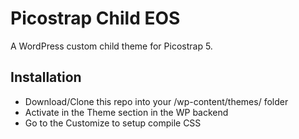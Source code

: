 # Picostrap Child EOS
A WordPress custom child theme for Picostrap 5.

## Installation
- Download/Clone this repo into your /wp-content/themes/ folder
- Activate in the Theme section in the WP backend
- Go to the Customize to setup compile CSS
